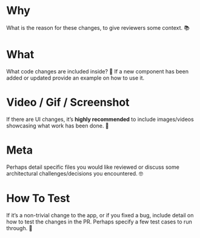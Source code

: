 # Why

What is the reason for these changes, to give reviewers some context. 📚

# What

What code changes are included inside? 👀
If a new component has been added or updated provide an example on how to use it.

# Video / Gif / Screenshot

If there are UI changes, it’s **highly recommended** to include images/videos showcasing what work has been done. 📸

# Meta

Perhaps detail specific files you would like reviewed or discuss some architectural challenges/decisions you
encountered. 🤓

# How To Test

If it’s a non-trivial change to the app, or if you fixed a bug, include detail on how to test the changes in the PR.
Perhaps specify a few test cases to run through. 🧪
